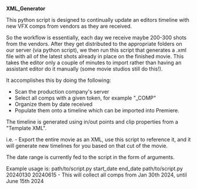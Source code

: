 **XML_Generator**

This python script is designed to continually update an editors timeline with new VFX comps from vendors as they are received.

So the workflow is essentially, each day we receive maybe 200-300 shots from the vendors. After they get distributed to the appropriate folders on our server (via python script), we then run this script that generates a .xml file with all of the latest shots already in place on the finished movie. This takes the editor only a couple of minutes to import rather than having an assistant editor do it manually (some movie studios still do this!).

It accomplishes this by doing the following:
- Scan the production company's server
- Select all comps with a given token, for example "_COMP"
- Organize them by date received
- Populate them onto a timeline which can be imported into Premiere.

The timeline is generated using in/out points and clip properties from a "Template XML". 

i.e. - Export the entire movie as an XML, use this script to reference it, and it will generate new timelines for you based on that cut of the movie.

The date range is currently fed to the script in the form of arguments. 

Example usage is: 
path/to/script.py start_date end_date
path/to/script.py 20240130 20240615      - This will collect all comps from Jan 30th 2024, until June 15th 2024
